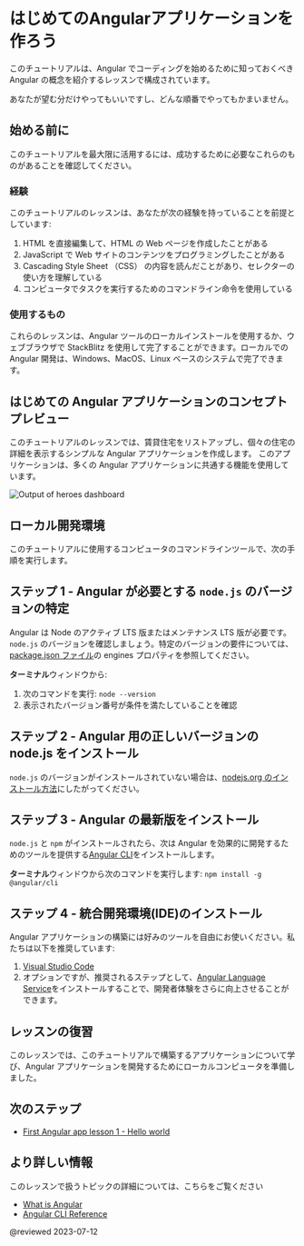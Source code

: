 # はじめてのAngularアプリケーションを作ろう

このチュートリアルは、Angular でコーディングを始めるために知っておくべき Angular の概念を紹介するレッスンで構成されています。

あなたが望む分だけやってもいいですし、どんな順番でやってもかまいません。

## 始める前に

このチュートリアルを最大限に活用するには、成功するために必要なこれらのものがあることを確認してください。

<!-- markdownLint-disable MD001 -->

### 経験

このチュートリアルのレッスンは、あなたが次の経験を持っていることを前提としています:

1.  HTML を直接編集して、HTML の Web ページを作成したことがある
1.  JavaScript で Web サイトのコンテンツをプログラミングしたことがある
1.  Cascading Style Sheet （CSS） の内容を読んだことがあり、セレクターの使い方を理解している
1.  コンピュータでタスクを実行するためのコマンドライン命令を使用している

### 使用するもの

これらのレッスンは、Angular ツールのローカルインストールを使用するか、ウェブブラウザで StackBlitz を使用して完了することができます。ローカルでの Angular 開発は、Windows、MacOS、Linux ベースのシステムで完了できます。

## はじめての Angular アプリケーションのコンセプトプレビュー

このチュートリアルのレッスンでは、賃貸住宅をリストアップし、個々の住宅の詳細を表示するシンプルな Angular アプリケーションを作成します。
このアプリケーションは、多くの Angular アプリケーションに共通する機能を使用しています。
<section class="lightbox">
  <img alt="Output of heroes dashboard" src="generated/images/guide/faa/homes-app-landing-page.png">
</section>

## ローカル開発環境

このチュートリアルに使用するコンピュータのコマンドラインツールで、次の手順を実行します。

## ステップ 1 - Angular が必要とする `node.js` のバージョンの特定

Angular は Node のアクティブ LTS 版またはメンテナンス LTS 版が必要です。`node.js` のバージョンを確認しましょう。特定のバージョンの要件については、[package.json ファイル](https://unpkg.com/browse/@angular/core@15.1.5/package.json)の engines プロパティを参照してください。

**ターミナル**ウィンドウから:
1. 次のコマンドを実行: `node --version`
1. 表示されたバージョン番号が条件を満たしていることを確認

## ステップ 2 - Angular 用の正しいバージョンの node.js をインストール

`node.js` のバージョンがインストールされていない場合は、[nodejs.org のインストール方法](https://nodejs.org/en/download/)にしたがってください。


## ステップ 3 - Angular の最新版をインストール

`node.js` と `npm` がインストールされたら、次は Angular を効果的に開発するためのツールを提供する[Angular CLI](/cli)をインストールします。

**ターミナル**ウィンドウから次のコマンドを実行します: `npm install -g @angular/cli`

## ステップ 4 - 統合開発環境(IDE)のインストール

Angular アプリケーションの構築には好みのツールを自由にお使いください。私たちは以下を推奨しています:

1. [Visual Studio Code](https://code.visualstudio.com/)
2. オプションですが、推奨されるステップとして、[Angular Language Service](https://marketplace.visualstudio.com/items?itemName=Angular.ng-template)をインストールすることで、開発者体験をさらに向上させることができます。

## レッスンの復習

このレッスンでは、このチュートリアルで構築するアプリケーションについて学び、Angular アプリケーションを開発するためにローカルコンピュータを準備しました。

## 次のステップ

* [First Angular app lesson 1 - Hello world](tutorial/first-app/first-app-lesson-01)

## より詳しい情報

このレッスンで扱うトピックの詳細については、こちらをご覧ください

* [What is Angular](/guide/what-is-angular)
* [Angular CLI Reference](/cli)

@reviewed 2023-07-12
